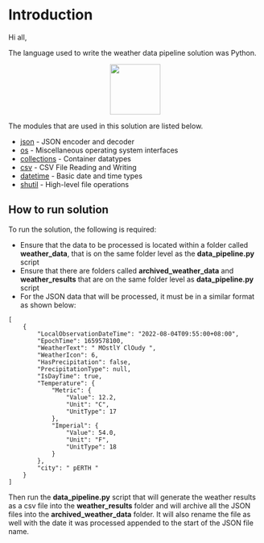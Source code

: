 # Introduction

Hi all,

The language used to write the weather data pipeline solution was Python.
<div id="header" align="center">
  <img src="https://media0.giphy.com/media/KAq5w47R9rmTuvWOWa/giphy.gif" width="100"/>
</div>

The modules that are used in this solution are listed below.
- [json](https://docs.python.org/3/library/json.html) - JSON encoder and decoder
- [os](https://docs.python.org/3/library/os.html) - Miscellaneous operating system interfaces
- [collections](https://docs.python.org/3/library/collections.html) - Container datatypes
- [csv](https://docs.python.org/3/library/csv.html) - CSV File Reading and Writing
- [datetime](https://docs.python.org/3/library/datetime.html) - Basic date and time types
- [shutil](https://docs.python.org/3/library/shutil.html) - High-level file operations

## How to run solution
To run the solution, the following is required:
- Ensure that the data to be processed is located within a folder called **weather_data**, that is on the same folder level as the **data_pipeline.py** script
- Ensure that there are folders called **archived_weather_data** and **weather_results** that are on the same folder level as **data_pipeline.py** script
- For the JSON data that will be processed, it must be in a similar format as shown below:
```
[
    {
        "LocalObservationDateTime": "2022-08-04T09:55:00+08:00",
        "EpochTime": 1659578100,
        "WeatherText": " MOstlY ClOudy ",
        "WeatherIcon": 6,
        "HasPrecipitation": false,
        "PrecipitationType": null,
        "IsDayTime": true,
        "Temperature": {
            "Metric": {
                "Value": 12.2,
                "Unit": "C",
                "UnitType": 17
            },
            "Imperial": {
                "Value": 54.0,
                "Unit": "F",
                "UnitType": 18
            }
        },
        "city": " pERTH "
    }
]
```
Then run the **data_pipeline.py** script that will generate the weather results as a csv file into the **weather_results** folder and will archive all the JSON files into the **archived_weather_data** folder. It will also rename the file as well with the date it was processed appended to the start of the JSON file name.